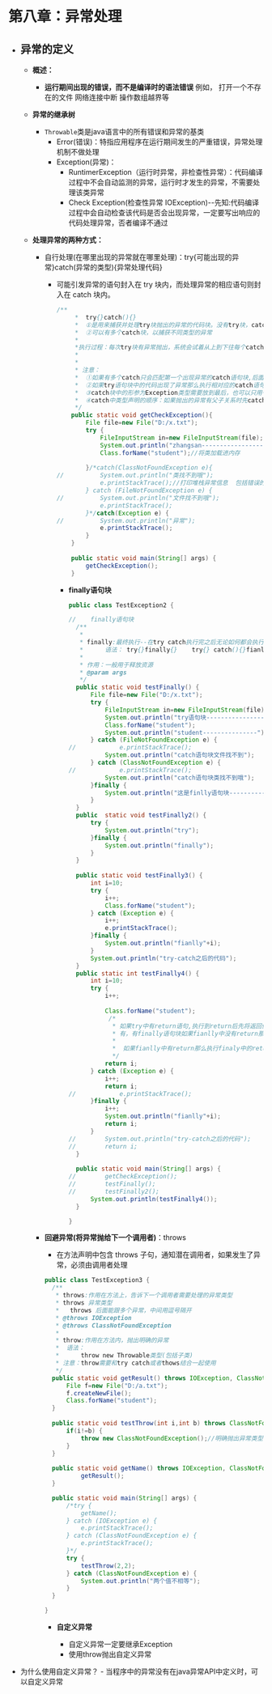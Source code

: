 # 第八章：异常处理

- ## 异常的定义

  - **概述：**

    - **运行期间出现的错误，而不是编译时的语法错误**
      例如，
      打开一个不存在的文件
      网络连接中断
      操作数组越界等

  - **异常的继承树**

    - `Throwable`类是java语言中的所有错误和异常的基类
      - Error(错误)：特指应用程序在运行期间发生的严重错误，异常处理机制不做处理
      - Exception(异常)：
        - RuntimerException（运行时异常，非检查性异常）：代码编译过程中不会自动监测的异常，运行时才发生的异常，不需要处理该类异常
        - Check Exception(检查性异常 IOException)--先知:代码编译过程中会自动检查该代码是否会出现异常，一定要写出响应的代码处理异常，否者编译不通过

  - **处理异常的两种方式：**

    - 自行处理(在哪里出现的异常就在哪里处理)：try{可能出现的异常}catch(异常的类型){异常处理代码}

      - 可能引发异常的语句封入在 try 块内，而处理异常的相应语句则封入在 catch 块内。

        ```java
        /**
        	 *  try{}catch(){}
        	 *  ①是用来捕获并处理try块抛出的异常的代码块。没有try块，catch块不能单独存在
        	 *  ②可以有多个catch块，以捕获不同类型的异常
        	 * 
        	 *执行过程：每次try块有异常抛出，系统会试着从上到下往每个catch块中传参，直到遇到一个类型匹配的catch块为止
        	 *	 
        	 *
        	 * 注意：
        	 * 	①如果有多个catch只会匹配第一个出现异常的catch语句块,后面的catch不再执行
        	 * 	②如果try语句块中的代码出现了异常那么执行相对应的catch语句块，try语句块中出行异常的下一行代码不再执行
        	 * 	③catch块中的形参为Exception类型需要放到最后，也可以只用一个catch语句块但他的类型为Excpetion(不建议)，出现什么异常就处理什么异常类型
        	 * 	④catch中类型声明的顺序：如果抛出的异常有父子关系时先catch子类异常再catch父类异常
        	 */
        	public static void getCheckException(){
        		File file=new File("D:/x.txt");
        		try {
        			FileInputStream in=new FileInputStream(file);
        			System.out.println("zhangsan-------------------");
        			Class.forName("student");//将类加载进内存
        			
        		}/*catch(ClassNotFoundException e){
        //			System.out.println("类找不到哦");
        			e.printStackTrace();//打印堆栈异常信息  包括错误的信息和错误代码在第几行
        		} catch (FileNotFoundException e) {
        //			System.out.println("文件找不到哦");
        			e.printStackTrace();
        		}*/catch(Exception e) {
        //			System.out.println("异常");
        			e.printStackTrace();
        		}
        	}
        	
        	public static void main(String[] args) {
        		getCheckException();
        	}
        
        ```

        - **finally语句块**

          ```java
          public class TestException2 {
          
          //	finally语句块
          	/**
          	 * 
          	 * finally:最终执行--在try catch执行完之后无论如何都会执行的语句块
          	 * 		语法： try{}finally{}    try{} catch(){}fianlly{}
          	 * 
          	 * 作用：一般用于释放资源
          	 * @param args
          	 */
          	public static void testFinally() {
          		File file=new File("D:/x.txt");
          		try {
          			FileInputStream in=new FileInputStream(file);
          			System.out.println("try语句块----------------");
          			Class.forName("student");
          			System.out.println("student---------------");
          		} catch (FileNotFoundException e) {
          //			e.printStackTrace();
          			System.out.println("catch语句块文件找不到");
          		} catch (ClassNotFoundException e) {
          //			e.printStackTrace();
          			System.out.println("catch语句块类找不到哦");
          		}finally {
          			System.out.println("这是finlly语句块-------------");
          		}
          	}
          	public  static void testFinally2() {
          		try {
          			System.out.println("try");
          		}finally {
          			System.out.println("finally");
          		}
          	}
          	
          	public static void testFinally3() {
          		int i=10;
          		try {
          			i++;
          			Class.forName("student");
          		} catch (Exception e) {
          			i++;
          			e.printStackTrace();
          		}finally {
          			System.out.println("fianlly"+i);
          		}
          		System.out.println("try-catch之后的代码");
          	}
          	public static int testFinally4() {
          		int i=10;
          		try {
          			i++;
          			
          			Class.forName("student");
          			 /*
          			  * 如果try中有return语句,执行到return后先将返回值保存到return中，然后再看有没有finally语句块
          			  * 有，有finally语句块如果fianlly中没有return那么执行finally语句块然后再执行try中的return
          			  * 
          			  *  如果fianlly中有return那么执行finaly中的return语句，之前的try中的return失效
          			  */
          			return i;
          		} catch (Exception e) {
          			i++;
          			return i;
          //			e.printStackTrace();
          		}finally {
          			i++;
          			System.out.println("fianlly"+i);
          			return i;
          		}
          //		System.out.println("try-catch之后的代码");
          //		return i;
          	}
          	
          	public static void main(String[] args) {
          //		getCheckException();
          //		testFinally();
          //		testFinally2();
          		System.out.println(testFinally4());
          	}
          
          }
          ```

          

    - **回避异常(将异常抛给下一个调用者)**：throws

      - 在方法声明中包含 throws 子句，通知潜在调用者，如果发生了异常，必须由调用者处理

      ```java
      public class TestException3 {
      	/**
      	 * throws:作用在方法上，告诉下一个调用者需要处理的异常类型
      	 * throws 异常类型
      	 *   throws 后面能跟多个异常，中间用逗号隔开
      	 * @throws IOException
      	 * @throws ClassNotFoundException 
      	 * 
      	 * throw:作用在方法内，抛出明确的异常
      	 *  语法：
      	 *  	throw new Throwable类型(包括子类)
      	 * 注意：throw需要和try catch或者thows结合一起使用
      	 */
      	public static void getResult() throws IOException, ClassNotFoundException {
      		File f=new File("D:/a.txt");
      		f.createNewFile();
      		Class.forName("student");
      	}
      	
      	public static void testThrow(int i,int b) throws ClassNotFoundException {
      		if(i!=b) {
      			throw new ClassNotFoundException();//明确抛出异常类型
      		}
      	}
      	
      	public static void getName() throws IOException, ClassNotFoundException {
      			getResult();
      	}
      
      	public static void main(String[] args) {
      		/*try {
      			getName();
      		} catch (IOException e) {
      			e.printStackTrace();
      		} catch (ClassNotFoundException e) {
      			e.printStackTrace();
      		}*/
      		try {
      			testThrow(2,2);
      		} catch (ClassNotFoundException e) {
      			System.out.println("两个值不相等");
      		}
      	}
      
      }
      ```

      

      - **自定义异常**

        - 自定义异常一定要继承Exception
        - 使用throw抛出自定义异常
- 为什么使用自定义异常？
          - 当程序中的异常没有在java异常API中定义时，可以自定义异常
        
        


